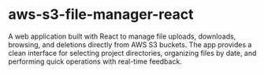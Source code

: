 # aws-s3-file-manager-react
A web application built with React to manage file uploads, downloads, browsing, and deletions directly from AWS S3 buckets. The app provides a clean interface for selecting project directories, organizing files by date, and performing quick operations with real-time feedback.
